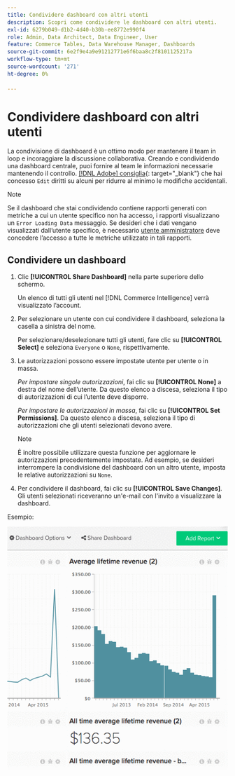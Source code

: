 ```yaml
---
title: Condividere dashboard con altri utenti
description: Scopri come condividere le dashboard con altri utenti.
exl-id: 6279b049-d1b2-4d40-b30b-ee8772e990f4
role: Admin, Data Architect, Data Engineer, User
feature: Commerce Tables, Data Warehouse Manager, Dashboards
source-git-commit: 6e2f9e4a9e91212771e6f6baa8c2f8101125217a
workflow-type: tm+mt
source-wordcount: '271'
ht-degree: 0%

---
```


# Condividere dashboard con altri utenti

La condivisione di dashboard è un ottimo modo per mantenere il team in loop e incoraggiare la discussione collaborativa. Creando e condividendo una dashboard centrale, puoi fornire al team le informazioni necessarie mantenendo il controllo. [[!DNL Adobe] consiglia](../../best-practices/share-dashboard-best-practice.md){: target=&quot;_blank&quot;} che hai concesso `Edit` diritti su alcuni per ridurre al minimo le modifiche accidentali.

>[!NOTE]
>
>Se il dashboard che stai condividendo contiene rapporti generati con metriche a cui un utente specifico non ha accesso, i rapporti visualizzano un `Error Loading Data` messaggio. Se desideri che i dati vengano visualizzati dall’utente specifico, è necessario [utente amministratore](../../administrator/user-management/user-management.md) deve concedere l’accesso a tutte le metriche utilizzate in tali rapporti.

## Condividere un dashboard

1. Clic **[!UICONTROL Share Dashboard]** nella parte superiore dello schermo.

   Un elenco di tutti gli utenti nel [!DNL Commerce Intelligence] verrà visualizzato l’account.

1. Per selezionare un utente con cui condividere il dashboard, seleziona la casella a sinistra del nome.

   Per selezionare/deselezionare tutti gli utenti, fare clic su **[!UICONTROL Select]** e seleziona `Everyone` o `None`, rispettivamente.

1. Le autorizzazioni possono essere impostate utente per utente o in massa.

   *Per impostare singole autorizzazioni*, fai clic su **[!UICONTROL None]** a destra del nome dell’utente. Da questo elenco a discesa, seleziona il tipo di autorizzazioni di cui l’utente deve disporre.

   *Per impostare le autorizzazioni in massa*, fai clic su **[!UICONTROL Set Permissions]**. Da questo elenco a discesa, seleziona il tipo di autorizzazioni che gli utenti selezionati devono avere.

   >[!NOTE]
   >
   >È inoltre possibile utilizzare questa funzione per aggiornare le autorizzazioni precedentemente impostate. Ad esempio, se desideri interrompere la condivisione del dashboard con un altro utente, imposta le relative autorizzazioni su `None`.

1. Per condividere il dashboard, fai clic su **[!UICONTROL Save Changes]**. Gli utenti selezionati riceveranno un&#39;e-mail con l&#39;invito a visualizzare la dashboard.

Esempio:

![condividi dashboard](../../assets/Share_Dashboards.gif)
